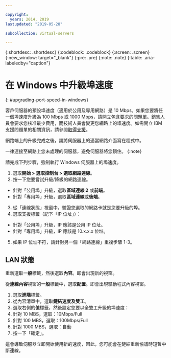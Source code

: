 ```yaml
---

copyright:
  years: 2014, 2019
lastupdated: "2019-05-28"

subcollection: virtual-servers

---
```


{:shortdesc: .shortdesc}
{:codeblock: .codeblock}
{:screen: .screen}
{:new_window: target="_blank"}
{:pre: .pre}
{:note: .note}
{:table: .aria-labeledby="caption"}

# 在 Windows 中升級埠速度
{: #upgrading-port-speed-in-windows}

客戶伺服器的預設埠速度（適用於公用及專用網路）是 10 Mbps。如果您要將任一個埠速度升級為 100 Mbps 或 1000 Mbps，請開立包含要求的問題單。銷售人員會要求您核准最少費用，而技術人員會變更您網路上的埠速度。如需開立 IBM 支援問題單的相關資訊，請參閱[取得支援](/docs/get-support?topic=get-support-getting-customer-support)。

網路端上的升級完成之後，請將伺服器上的適當網路介面寫在程式中。

一律連接至網路上您未處理的伺服器，避免伺服器將您鎖住。
{:note}

請完成下列步驟，強制執行 Windows 伺服器上的埠速度。 

1. 選取**開始 > 選取控制台 > 選取網路連線**。
2. 按一下您要嘗試升級/降級的網路連線。
  * 針對「公用埠」升級，選取**區域連線 2** 或**前端**。
  * 針對「專用埠」升級，選取**區域連線**或**後端**。
3. 從「連線狀態」視窗中，驗證您選取的網路卡就是您要升級的埠。
4. 選取支援標籤（記下「IP 位址」）：
  * 針對「公用埠」升級，IP 應該是公用 IP 位址。
  * 針對「專用埠」升級，IP 應該是 10.x.x.x 位址。
5. 如果 IP 位址不符，請針對另一個「網路連線」重複步驟 1-3。

## LAN 狀態

重新選取**一般**標籤，然後選取**內容**。即會出現新的視窗。

從**連線內容**視窗的**一般**標籤中，選取**配置**。即會出現驅動程式內容視窗。

1. 選取**進階**標籤。
2. 從內容清單中，選取**鏈結速度及雙工**。
3. 選取右側的**值**標籤，然後設定您要以全雙工升級的埠速度：
  1. 針對 10 MBS，選取：10Mbps/Full
  2. 針對 100 MBS，選取：100Mbps/Full
  3. 針對 1000 MBS，選取：自動
4. 按一下「確定」。  

這會導致伺服器立即開始使用新的速度，因此，您可能會在鏈結重新協議時短暫中斷連線。
